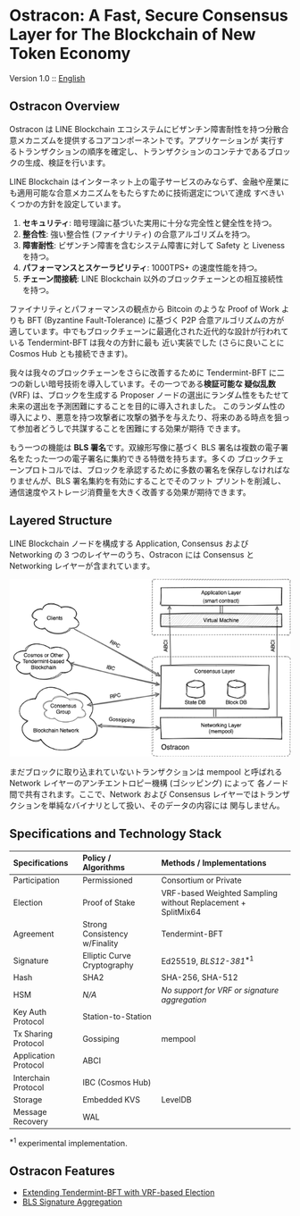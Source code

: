 # Ostracon: A Fast, Secure Consensus Layer for The Blockchain of New Token Economy

Version 1.0 :: [English](index.md)

## Ostracon Overview

Ostracon は LINE Blockchain エコシステムにビザンチン障害耐性を持つ分散合意メカニズムを提供するコアコンポーネントです。アプリケーションが
実行するトランザクションの順序を確定し、トランザクションのコンテナであるブロックの生成、検証を行います。

LINE Blockchain はインターネット上の電子サービスのみならず、金融や産業にも適用可能な合意メカニズムをもたらすために技術選定について達成
すべきいくつかの方針を設定しています。

1. **セキュリティ**: 暗号理論に基づいた実用に十分な完全性と健全性を持つ。
2. **整合性**: 強い整合性 (ファイナリティ) の合意アルゴリズムを持つ。
3. **障害耐性**: ビザンチン障害を含むシステム障害に対して Safety と Liveness を持つ。
4. **パフォーマンスとスケーラビリティ**: 1000TPS+ の速度性能を持つ。
5. **チェーン間接続**: LINE Blockchain 以外のブロックチェーンとの相互接続性を持つ。

ファイナリティとパフォーマンスの観点から Bitcoin のような Proof of Work よりも BFT (Byzantine Fault-Tolerance) に基づく P2P
合意アルゴリズムの方が適しています。中でもブロックチェーンに最適化された近代的な設計が行われている Tendermint-BFT は我々の方針に最も
近い実装でした (さらに良いことに Cosmos Hub とも接続できます)。

我々は我々のブロックチェーンをさらに改善するために Tendermint-BFT に二つの新しい暗号技術を導入しています。その一つである**検証可能な
疑似乱数** (VRF) は、ブロックを生成する Proposer ノードの選出にランダム性をもたせて未来の選出を予測困難にすることを目的に導入されました。
このランダム性の導入により、悪意を持つ攻撃者に攻撃の猶予を与えたり、将来のある時点を狙って参加者どうしで共謀することを困難にする効果が期待
できます。

もう一つの機能は **BLS 署名**です。双線形写像に基づく BLS 署名は複数の電子署名をたった一つの電子署名に集約できる特徴を持ちます。多くの
ブロックチェーンプロトコルでは、ブロックを承認するために多数の署名を保存しなければなりませんが、BLS 署名集約を有効にすることでそのフット
プリントを削減し、通信速度やストレージ消費量を大きく改善する効果が期待できます。

## Layered Structure

LINE Blockchain ノードを構成する Application, Consensus および Networking の 3 つのレイヤーのうち、Ostracon には Consensus と
Networking レイヤーが含まれています。

![Layered Structure](layered_structure.png)

まだブロックに取り込まれていないトランザクションは mempool と呼ばれる Network レイヤーのアンチエントロピー機構 (ゴシッピング) によって
各ノード間で共有されます。ここで、Network および Consensus レイヤーではトランザクションを単純なバイナリとして扱い、そのデータの内容には
関与しません。

## Specifications and Technology Stack

| Specifications        | Policy / Algorithms           | Methods / Implementations                       |
|:----------------------|:------------------------------|:------------------------------------------------|
| Participation         | Permissioned                  | Consortium or Private                           |
| Election              | Proof of Stake                | VRF-based Weighted Sampling without Replacement + SplitMix64 |
| Agreement             | Strong Consistency w/Finality | Tendermint-BFT                                  |
| Signature             | Elliptic Curve Cryptography   | Ed25519, *BLS12-381*<sup>*1</sup>               |
| Hash                  | SHA2                          | SHA-256, SHA-512                                |
| HSM                   | *N/A*                         | *No support for VRF or signature aggregation*   |
| Key Auth Protocol     | Station-to-Station            | |
| Tx Sharing Protocol   | Gossiping                     | mempool |
| Application Protocol  | ABCI                          | |
| Interchain Protocol   | IBC (Cosmos Hub)              | |
| Storage               | Embedded KVS                  | LevelDB |
| Message Recovery      | WAL | |

<sup>*1</sup> experimental implementation.

## Ostracon Features

* [Extending Tendermint-BFT with VRF-based Election](consensus_ja.md)
* [BLS Signature Aggregation](signature_aggregation_ja.md)
